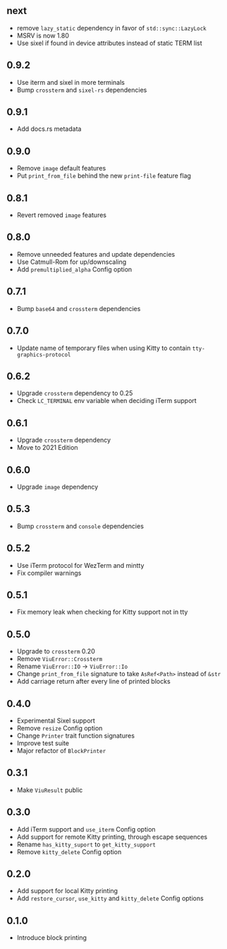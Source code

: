 ## next
- remove `lazy_static` dependency in favor of `std::sync::LazyLock`
- MSRV is now 1.80
- Use sixel if found in device attributes instead of static TERM list

## 0.9.2
- Use iterm and sixel in more terminals
- Bump `crossterm` and `sixel-rs` dependencies

## 0.9.1
- Add docs.rs metadata

## 0.9.0
- Remove `image` default features
- Put `print_from_file` behind the new `print-file` feature flag

## 0.8.1
- Revert removed `image` features

## 0.8.0
- Remove unneeded features and update dependencies
- Use Catmull-Rom for up/downscaling
- Add `premultiplied_alpha` Config option

## 0.7.1
- Bump `base64` and `crossterm` dependencies

## 0.7.0
- Update name of temporary files when using Kitty to contain `tty-graphics-protocol`

## 0.6.2
- Upgrade `crossterm` dependency to 0.25
- Check `LC_TERMINAL` env variable when deciding iTerm support

## 0.6.1
- Upgrade `crossterm` dependency
- Move to 2021 Edition

## 0.6.0
- Upgrade `image` dependency

## 0.5.3
- Bump `crossterm` and `console` dependencies

## 0.5.2
- Use iTerm protocol for WezTerm and mintty
- Fix compiler warnings

## 0.5.1
- Fix memory leak when checking for Kitty support not in tty

## 0.5.0
- Upgrade to `crossterm` 0.20
- Remove `ViuError::Crossterm`
- Rename `ViuError::IO` -> `ViuError::Io`
- Change `print_from_file` signature to take `AsRef<Path>` instead of `&str`
- Add carriage return after every line of printed blocks

## 0.4.0
- Experimental Sixel support
- Remove `resize` Config option
- Change `Printer` trait function signatures
- Improve test suite
- Major refactor of `BlockPrinter`

## 0.3.1
- Make `ViuResult` public

## 0.3.0
- Add iTerm support and `use_iterm` Config option
- Add support for remote Kitty printing, through escape sequences
- Rename `has_kitty_suport` to `get_kitty_support`
- Remove `kitty_delete` Config option

## 0.2.0
- Add support for local Kitty printing
- Add `restore_cursor`, `use_kitty` and `kitty_delete` Config options

## 0.1.0
- Introduce block printing
